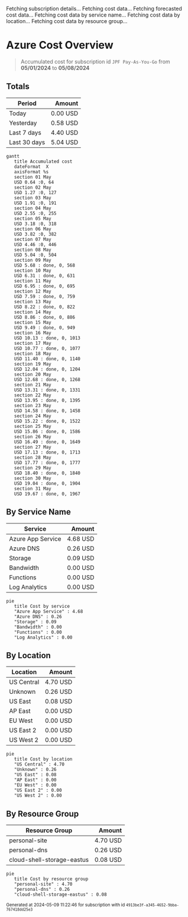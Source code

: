 Fetching subscription details...
Fetching cost data...
Fetching forecasted cost data...
Fetching cost data by service name...
Fetching cost data by location...
Fetching cost data by resource group...
# Azure Cost Overview

> Accumulated cost for subscription id `JPF Pay-As-You-Go` from **05/01/2024** to **05/08/2024**

## Totals

|Period|Amount|
|---|---:|
|Today|0.00 USD|
|Yesterday|0.58 USD|
|Last 7 days|4.40 USD|
|Last 30 days|5.04 USD|

```mermaid
gantt
   title Accumulated cost
   dateFormat  X
   axisFormat %s
   section 01 May
   USD 0.64 :0, 64
   section 02 May
   USD 1.27 :0, 127
   section 03 May
   USD 1.91 :0, 191
   section 04 May
   USD 2.55 :0, 255
   section 05 May
   USD 3.18 :0, 318
   section 06 May
   USD 3.82 :0, 382
   section 07 May
   USD 4.46 :0, 446
   section 08 May
   USD 5.04 :0, 504
   section 09 May
   USD 5.68 : done, 0, 568
   section 10 May
   USD 6.31 : done, 0, 631
   section 11 May
   USD 6.95 : done, 0, 695
   section 12 May
   USD 7.59 : done, 0, 759
   section 13 May
   USD 8.22 : done, 0, 822
   section 14 May
   USD 8.86 : done, 0, 886
   section 15 May
   USD 9.49 : done, 0, 949
   section 16 May
   USD 10.13 : done, 0, 1013
   section 17 May
   USD 10.77 : done, 0, 1077
   section 18 May
   USD 11.40 : done, 0, 1140
   section 19 May
   USD 12.04 : done, 0, 1204
   section 20 May
   USD 12.68 : done, 0, 1268
   section 21 May
   USD 13.31 : done, 0, 1331
   section 22 May
   USD 13.95 : done, 0, 1395
   section 23 May
   USD 14.58 : done, 0, 1458
   section 24 May
   USD 15.22 : done, 0, 1522
   section 25 May
   USD 15.86 : done, 0, 1586
   section 26 May
   USD 16.49 : done, 0, 1649
   section 27 May
   USD 17.13 : done, 0, 1713
   section 28 May
   USD 17.77 : done, 0, 1777
   section 29 May
   USD 18.40 : done, 0, 1840
   section 30 May
   USD 19.04 : done, 0, 1904
   section 31 May
   USD 19.67 : done, 0, 1967
```

## By Service Name

|Service|Amount|
|---|---:|
|Azure App Service|4.68 USD|
|Azure DNS|0.26 USD|
|Storage|0.09 USD|
|Bandwidth|0.00 USD|
|Functions|0.00 USD|
|Log Analytics|0.00 USD|

```mermaid
pie
   title Cost by service
   "Azure App Service" : 4.68
   "Azure DNS" : 0.26
   "Storage" : 0.09
   "Bandwidth" : 0.00
   "Functions" : 0.00
   "Log Analytics" : 0.00
```

## By Location

|Location|Amount|
|---|---:|
|US Central|4.70 USD|
|Unknown|0.26 USD|
|US East|0.08 USD|
|AP East|0.00 USD|
|EU West|0.00 USD|
|US East 2|0.00 USD|
|US West 2|0.00 USD|

```mermaid
pie
   title Cost by location
   "US Central" : 4.70
   "Unknown" : 0.26
   "US East" : 0.08
   "AP East" : 0.00
   "EU West" : 0.00
   "US East 2" : 0.00
   "US West 2" : 0.00
```

## By Resource Group

|Resource Group|Amount|
|---|---:|
|personal-site|4.70 USD|
|personal-dns|0.26 USD|
|cloud-shell-storage-eastus|0.08 USD|

```mermaid
pie
   title Cost by resource group
   "personal-site" : 4.70
   "personal-dns" : 0.26
   "cloud-shell-storage-eastus" : 0.08
```

<sup>Generated at 2024-05-09 11:22:46 for subscription with id `4913be3f-a345-4652-9bba-767418dd25e3`</sup>
